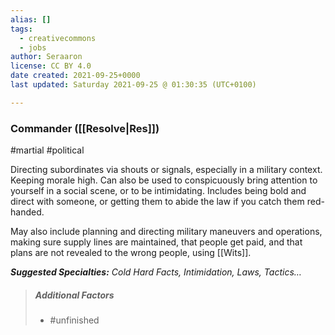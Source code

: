 ```yaml
---
alias: []
tags:
  - creativecommons
  - jobs
author: Seraaron
license: CC BY 4.0
date created: 2021-09-25+0000
last updated: Saturday 2021-09-25 @ 01:30:35 (UTC+0100)

---
```


### Commander ([[Resolve|Res]])

#martial #political 

Directing subordinates via shouts or signals, especially in a military context. Keeping morale high. Can also be used to conspicuously bring attention to yourself in a social scene, or to be intimidating. Includes being bold and direct with someone, or getting them to abide the law if you catch them red-handed.

May also include planning and directing military maneuvers and operations, making sure supply lines are maintained, that people get paid, and that plans are not revealed to the wrong people, using [[Wits]].

_**Suggested Specialties:** Cold Hard Facts, Intimidation, Laws, Tactics…_

> ##### Additional Factors
>
> -   #unfinished
